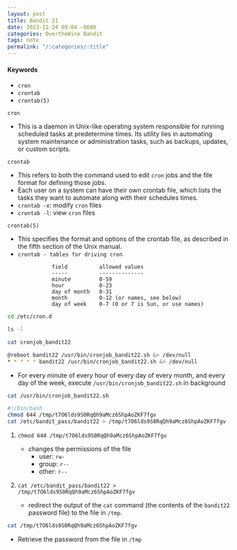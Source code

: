 ```yaml
---
layout: post
title: Bandit 21
date: 2023-11-24 09:04 -0600
categories: OvertheWire Bandit
tags: note
permalink: "/:categories/:title"
---
```


#### Keywords
- `cron`
- `crontab`
- `crontab(5)`

`cron`
- This is a daemon in Unix-like operating system responsible for running scheduled tasks at predetermine times. Its utility lies in automating system maintenance or administration tasks, such as backups, updates, or custom scripts.

`crontab`
- This refers to both the command used to edit `cron` jobs and the file format for defining those jobs.
- Each user on a system can have their own crontab file, which lists the tasks they want to automate along with their schedules times.
- `crontab -e`: modify `cron` files
- `crontab -l`:  view `cron` files

`crontab(5)`
- This specifies the format and options of the crontab file, as described in the fifth section of the Unix manual.
- `crontab - tables for driving cron`

```
              field          allowed values
              ‐‐‐‐‐          ‐‐‐‐‐‐‐‐‐‐‐‐‐‐
              minute         0‐59
              hour           0‐23
              day of month   0‐31
              month          0‐12 (or names, see below)
              day of week    0‐7 (0 or 7 is Sun, or use names)
```


```bash
cd /etc/cron.d
```

```bash
ls -l
```

```bash
cat cronjob_bandit22
```

```bash
@reboot bandit22 /usr/bin/cronjob_bandit22.sh &> /dev/null
* * * * * bandit22 /usr/bin/cronjob_bandit22.sh &> /dev/null
```
- For every minute of every hour of every day of every month, and every day of the week, execute `/usr/bin/cronjob_bandit22.sh` in background

```bash
cat /usr/bin/cronjob_bandit22.sh
```

```bash
#!/bin/bash
chmod 644 /tmp/t7O6lds9S0RqQh9aMcz6ShpAoZKF7fgv
cat /etc/bandit_pass/bandit22 > /tmp/t7O6lds9S0RqQh9aMcz6ShpAoZKF7fgv
```
1. `chmod 644 /tmp/t7O6lds9S0RqQh9aMcz6ShpAoZKF7fgv`
	- changes the permissions of the file
		- user: `rw-`
		- group: `r--`
		- other: `r--`

2. `cat /etc/bandit_pass/bandit22 > /tmp/t7O6lds9S0RqQh9aMcz6ShpAoZKF7fgv`
	- redirect the output of the `cat` command (the contents of the `bandit22` password file) to the file in `/tmp`.

```bash
cat /tmp/t7O6lds9S0RqQh9aMcz6ShpAoZKF7fgv
```
- Retrieve the password from the file in `/tmp`

